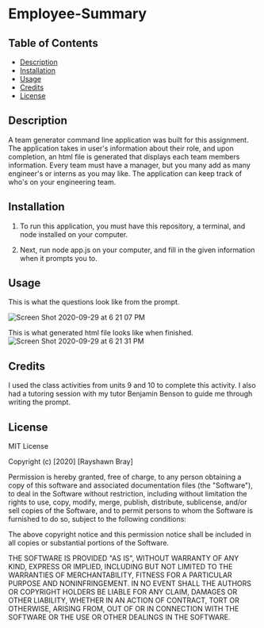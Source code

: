 # Employee-Summary

## Table of Contents
* [Description](#description)
* [Installation](#installation)
* [Usage](#usage)
* [Credits](#credits)
* [License](#license)

## Description
A team generator command line application was built for this assignment. The application takes in user's information about their role, and upon completion, an html file is generated that displays each team members information. Every team must have a manager, but you many add as many engineer's or interns as you may like. The application can keep track of who's on your engineering team.

## Installation
1. To run this application, you must have this repository, a terminal, and node installed on your computer.

2. Next, run node app.js on your computer, and fill in the given information when it prompts you to.

## Usage
This is what the questions look like from the prompt.

![Screen Shot 2020-09-29 at 6 21 07 PM](https://user-images.githubusercontent.com/60899926/94622731-b3c47c00-0280-11eb-9cdd-46a7c0cc12f0.png)

This is what generated html file looks like when finished.
![Screen Shot 2020-09-29 at 6 21 31 PM](https://user-images.githubusercontent.com/60899926/94622737-b6bf6c80-0280-11eb-9182-1f7090548b64.png)

## Credits
I used the class activities from units 9 and 10 to complete this activity. I also had a tutoring session with my tutor Benjamin Benson to guide me through writing the prompt.

## License
MIT License

Copyright (c) [2020] [Rayshawn Bray]

Permission is hereby granted, free of charge, to any person obtaining a copy
of this software and associated documentation files (the "Software"), to deal
in the Software without restriction, including without limitation the rights
to use, copy, modify, merge, publish, distribute, sublicense, and/or sell
copies of the Software, and to permit persons to whom the Software is
furnished to do so, subject to the following conditions:

The above copyright notice and this permission notice shall be included in all
copies or substantial portions of the Software.

THE SOFTWARE IS PROVIDED "AS IS", WITHOUT WARRANTY OF ANY KIND, EXPRESS OR
IMPLIED, INCLUDING BUT NOT LIMITED TO THE WARRANTIES OF MERCHANTABILITY,
FITNESS FOR A PARTICULAR PURPOSE AND NONINFRINGEMENT. IN NO EVENT SHALL THE
AUTHORS OR COPYRIGHT HOLDERS BE LIABLE FOR ANY CLAIM, DAMAGES OR OTHER
LIABILITY, WHETHER IN AN ACTION OF CONTRACT, TORT OR OTHERWISE, ARISING FROM,
OUT OF OR IN CONNECTION WITH THE SOFTWARE OR THE USE OR OTHER DEALINGS IN THE
SOFTWARE.
